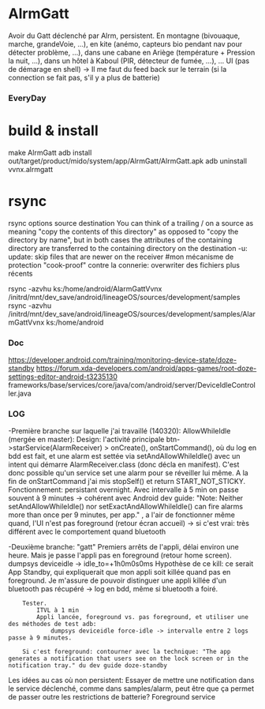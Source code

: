 # AlrmGatt

Avoir du Gatt déclenché par Alrm, persistent. 
En montagne (bivouaque, marche, grandeVoie, ...), en kite (anémo, capteurs bio pendant nav pour détecter problème, ...), dans une cabane en Ariège (température + Pression la nuit, ...),
	dans un hôtel à Kaboul (PIR, détecteur de fumée, ...), ...
UI (pas de démarage en shell) -> Il me faut du feed back sur le terrain (si la connection se fait pas, s'il y a plus de batterie)


### EveryDay
# build & install
make AlrmGatt
adb install out/target/product/mido/system/app/AlrmGatt/AlrmGatt.apk
adb uninstall vvnx.alrmgatt

# rsync
rsync options source destination
You can think of a trailing / on a source as meaning "copy the contents of this directory" as opposed to "copy the directory by name",
	but in both cases the attributes of the containing directory are transferred to the containing directory on the destination
-u: update: skip files that are newer on the receiver #mon mécanisme de protection "cook-proof" contre la connerie: overwriter des fichiers plus récents
	
rsync -azvhu ks:/home/android/AlarmGattVvnx /initrd/mnt/dev_save/android/lineageOS/sources/development/samples
rsync -azvhu /initrd/mnt/dev_save/android/lineageOS/sources/development/samples/AlarmGattVvnx ks:/home/android

### Doc
https://developer.android.com/training/monitoring-device-state/doze-standby
https://forum.xda-developers.com/android/apps-games/root-doze-settings-editor-android-t3235130
frameworks/base/services/core/java/com/android/server/DeviceIdleController.java

### LOG

-Première branche sur laquelle j'ai travaillé (140320): AllowWhileIdle (mergée en master):
	Design: l'activité principale btn->starService(AlarmReceiver) > onCreate(), onStartCommand(), où du log en bdd est fait, et une alarm est settée
		via setAndAllowWhileIdle() avec un intent qui démarre AlarmReceiver.class (donc décla en manifest). 
	C'est donc possible qu'un service set une alarm pour se réveiller lui même. A la fin de onStartCommand j'ai mis stopSelf() et return START_NOT_STICKY.
	Fonctionnement: persistant overnight. 
	Avec intervalle  à 5 min on passe souvent à 9 minutes -> cohérent avec Android dev guide:
		"Note: Neither setAndAllowWhileIdle() nor setExactAndAllowWhileIdle() can fire alarms more than once per 9 minutes, per app."
	, a l'air de fonctionner même quand, l'UI n'est pas foreground (retour écran accueil) -> si c'est vrai: très différent avec le comportement quand bluetooth
	
-Deuxième branche: "gatt" 
	Premiers arrêts de l'appli, délai environ une heure. Mais je passe l'appli pas en foreground (retour home screen).
	dumpsys deviceidle -> idle_to=+1h0m0s0ms
	Hypothèse de ce kill: ce serait App Standby, qui expliquerait que mon appli soit killée quand pas en foreground.
	Je m'assure de pouvoir distinguer une appli killée d'un bluetooth pas récupéré -> log en bdd, même si bluetooth a foiré.
	
	
		Tester. 
			ITVL à 1 min
			Appli lancée, foreground vs. pas foreground, et utiliser une des méthodes de test adb:
				dumpsys deviceidle force-idle -> intervalle entre 2 logs passe à 9 minutes.
		
		Si c'est foreground: contourner avec la technique: "The app generates a notification that users see on the lock screen or in the notification tray." du dev guide doze-standby
	



Les idées au cas où non persistent:
	Essayer de mettre une notification dans le service déclenché, comme dans samples/alarm, peut être que ça permet de passer outre les restrictions de batterie?
	Foreground service





